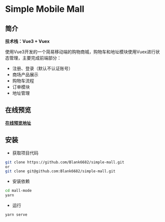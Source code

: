 # Simple Mobile Mall
## 简介

**技术栈：Vue3 + Vuex**

使用Vue3开发的一个简易移动端的购物商城，购物车和地址模块使用Vuex进行状态管理，主要完成前端部分：

- 注册、登录（默认不认证账号）
- 商场产品展示
- 购物车流程
- 订单模块
- 地址管理

## 在线预览

**[在线预览地址](https://simple-mall.vercel.app/#/)**

## 安装

- 获取项目代码

```bash
git clone https://github.com/Blank6682/simple-mall.git
or
git clone git@github.com:Blank6682/simple-mall.git
```

- 安装依赖

```bash
cd mall-mode
yarn 
```

- 运行

```bash
yarn serve
```

## 
